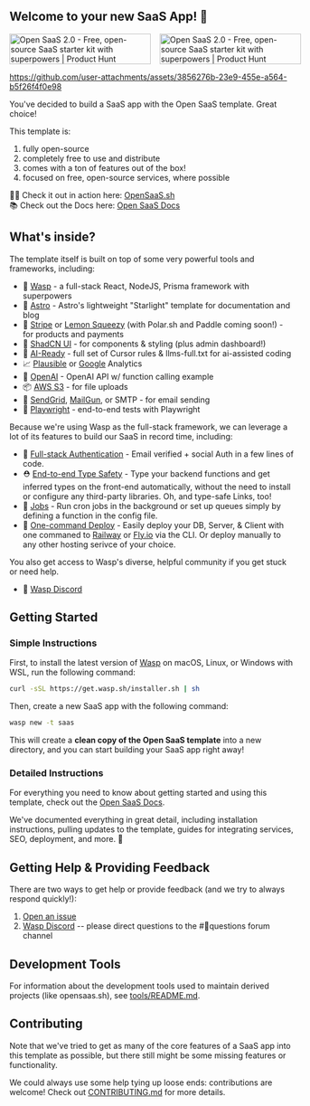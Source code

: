 ## Welcome to your new SaaS App! 🎉

<div style="display: flex; gap: 16px; align-items: center;">
  <a href="https://www.producthunt.com/products/open-saas?embed=true&utm_source=badge-top-post-topic-badge&utm_medium=badge&utm_source=badge-open&#0045;saas&#0045;2&#0045;0" target="_blank">
    <img src="https://api.producthunt.com/widgets/embed-image/v1/top-post-topic-badge.svg?post_id=1023519&theme=neutral&period=weekly&topic_id=237&t=1760520428563" alt="Open&#0032;SaaS&#0032;2&#0046;0 - Free&#0044;&#0032;open&#0045;source&#0032;SaaS&#0032;starter&#0032;kit&#0032;with&#0032;superpowers | Product Hunt" style="width: 250px; height: 54px;" width="250" height="54" />
  </a>
  <a href="https://www.producthunt.com/products/open-saas?embed=true&utm_source=badge-top-post-badge&utm_medium=badge&utm_source=badge-open&#0045;saas&#0045;2&#0045;0" target="_blank">
    <img src="https://api.producthunt.com/widgets/embed-image/v1/top-post-badge.svg?post_id=1023519&theme=neutral&period=daily&t=1760520428563" alt="Open&#0032;SaaS&#0032;2&#0046;0 - Free&#0044;&#0032;open&#0045;source&#0032;SaaS&#0032;starter&#0032;kit&#0032;with&#0032;superpowers | Product Hunt" style="width: 250px; height: 54px;" width="250" height="54" />
  </a>
</div>

https://github.com/user-attachments/assets/3856276b-23e9-455e-a564-b5f26f4f0e98

You've decided to build a SaaS app with the Open SaaS template. Great choice!

This template is:

1. fully open-source
2. completely free to use and distribute
3. comes with a ton of features out of the box!
4. focused on free, open-source services, where possible

🧑‍💻 Check it out in action here: [OpenSaaS.sh](https://opensaas.sh)  
📚 Check out the Docs here: [Open SaaS Docs](https://docs.opensaas.sh)

## What's inside?

The template itself is built on top of some very powerful tools and frameworks, including:

- 🐝 [Wasp](https://wasp.sh) - a full-stack React, NodeJS, Prisma framework with superpowers
- 🚀 [Astro](https://starlight.astro.build/) - Astro's lightweight "Starlight" template for documentation and blog
- 💸 [Stripe](https://stripe.com) or [Lemon Squeezy](https://lemonsqueezy.com/) (with Polar.sh and Paddle coming soon!) - for products and payments
- 💅 [ShadCN UI](https://tailwindcss.com) - for components & styling (plus admin dashboard!)
- 🤖 [AI-Ready](https://docs.opensaas.sh/) - full set of Cursor rules & llms-full.txt for ai-assisted coding
- 📈 [Plausible](https://plausible.io) or [Google](https://analytics.google.com/) Analytics
- 🤖 [OpenAI](https://openai.com) - OpenAI API w/ function calling example
- 📦 [AWS S3](https://aws.amazon.com/s3/) - for file uploads
- 📧 [SendGrid](https://sendgrid.com), [MailGun](https://mailgun.com), or SMTP - for email sending
- 🧪 [Playwright](https://playwright.dev) - end-to-end tests with Playwright

Because we're using Wasp as the full-stack framework, we can leverage a lot of its features to build our SaaS in record time, including:

- 🔐 [Full-stack Authentication](https://wasp.sh/docs/auth/overview) - Email verified + social Auth in a few lines of code.
- ⛑ [End-to-end Type Safety](https://wasp.sh/docs/data-model/operations/overview) - Type your backend functions and get inferred types on the front-end automatically, without the need to install or configure any third-party libraries. Oh, and type-safe Links, too!
- 🤖 [Jobs](https://wasp.sh/docs/advanced/jobs) - Run cron jobs in the background or set up queues simply by defining a function in the config file.
- 🚀 [One-command Deploy](https://wasp.sh/docs/advanced/deployment/overview) - Easily deploy your DB, Server, & Client with one commaned to [Railway](https://railway.app) or [Fly.io](https://fly.io) via the CLI. Or deploy manually to any other hosting serivce of your choice.

You also get access to Wasp's diverse, helpful community if you get stuck or need help.

- 🤝 [Wasp Discord](https://discord.gg/aCamt5wCpS)

## Getting Started

### Simple Instructions

First, to install the latest version of [Wasp](https://wasp.sh/) on macOS, Linux, or Windows with WSL, run the following command:

```bash
curl -sSL https://get.wasp.sh/installer.sh | sh
```

Then, create a new SaaS app with the following command:

```bash
wasp new -t saas
```

This will create a **clean copy of the Open SaaS template** into a new directory, and you can start building your SaaS app right away!

### Detailed Instructions

For everything you need to know about getting started and using this template, check out the [Open SaaS Docs](https://docs.opensaas.sh).

We've documented everything in great detail, including installation instructions, pulling updates to the template, guides for integrating services, SEO, deployment, and more. 🚀

## Getting Help & Providing Feedback

There are two ways to get help or provide feedback (and we try to always respond quickly!):

1. [Open an issue](https://github.com/wasp-lang/open-saas/issues)
2. [Wasp Discord](https://discord.gg/aCamt5wCpS) -- please direct questions to the #🙋questions forum channel

## Development Tools

For information about the development tools used to maintain derived projects (like opensaas.sh), see [tools/README.md](./tools/README.md).

## Contributing

Note that we've tried to get as many of the core features of a SaaS app into this template as possible, but there still might be some missing features or functionality.

We could always use some help tying up loose ends: contributions are welcome! Check out [CONTRIBUTING.md](/CONTRIBUTING.md) for more details.
